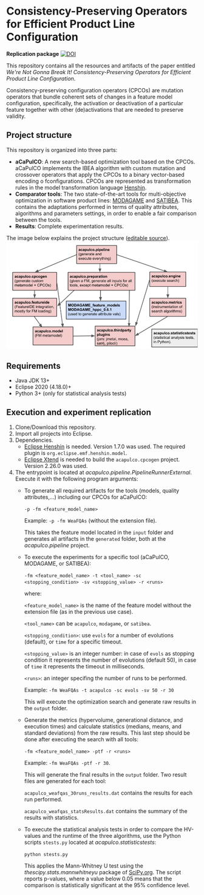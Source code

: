 # Consistency-Preserving Operators for Efficient Product Line Configuration

**Replication package**  [![DOI](https://zenodo.org/badge/306005002.svg)](https://zenodo.org/badge/latestdoi/306005002)

This repository contains all the resources and artifacts of the paper entitled *We're Not Gonna Break It! Consistency-Preserving Operators for Efficient Product Line Configuration*.

Consistency-preserving configuration operators (CPCOs) are mutation  operators  that  bundle  coherent  sets of  changes in a feature model configuration,  specifically,  the  activation  or  deactivation  of  a particular feature together with other (de)activations that are needed to preserve validity.


## Project structure
This repository is organized into three parts:
- **aCaPulCO**: A  new  search-based optimization tool  based  on  the CPCOs. aCaPulCO implements the IBEA algorithm with custom mutation and crossover operators that apply the CPCOs to a binary vector-based encoding o fconfigurations. CPCOs are represented as transformation rules in the model transformation language [Henshin](https://www.eclipse.org/henshin/).
- **Comparator tools**: The two state-of-the-art tools for multi-objective optimization in software product lines: [MODAGAME](http://caosd.lcc.uma.es/famware/tools/) and [SATIBEA](https://research.henard.net/SPL/ICSE_2015/). This contains the adaptations performed in terms of quality attributes, algorithms and parameters settings, in order to enable a fair comparison between the tools.
- **Results**: Complete experimentation results.

The image below explains the project structure ([editable source](https://docs.google.com/presentation/d/1zrxTfQnYK6VBkblaSKF1hr0gAGKRlGz8-E12-qcwU3g/edit#slide=id.p)).
<img src="acapulco_structure.png" alt="drawing" width="800"/>

## Requirements
- Java JDK 13+
- Eclipse 2020 (4.18.0)+
- Python 3+ (only for statistical analysis tests)

## Execution and experiment replication
1. Clone/Download this repository.
2. Import all projects into Eclipse.
3. Dependencies.
    - [Eclipse Henshin](https://www.eclipse.org/henshin/) is needed. Version 1.7.0 was used. The required plugin is `org.eclipse.emf.henshin.model`.
    - [Eclipse Xtend](https://www.eclipse.org/xtend) is needed to build the `acapulco.cpcogen` project. Version 2.26.0 was used.
4. The entrypoint is located at *acapulco.pipeline.PipelineRunnerExternal*. Execute it with the following program arguments:
    - To generate all required artifacts for the tools (models, quality attributes,...) including our CPCOs for aCaPulCO:

        `-p -fm <feature_model_name>`

        Example: `-p -fm WeaFQAs` (without the extension file).

        This takes the feature model located in the `input` folder and generates all artifacts in the `generated` folder, both at the *acapulco.pipeline* project.
    
    - To execute the experiments for a specific tool (aCaPulCO, MODAGAME, or SATIBEA):

        `-fm <feature_model_name> -t <tool_name> -sc <stopping_condition> -sv <stopping_value> -r <runs>`

        where:

        `<feature_model_name>` is the name of the feature model without the extension file (as in the previous use case).

        `<tool_name>` can be `acapulco`, `modagame`, or `satibea`.

        `<stopping_condition>`: use `evols` for a number of evolutions (default), or `time` for a specific timeout.

        `<stopping_value>` is an integer number: in case of `evols` as stopping condition it represents the number of evolutions (default 50), in case of `time` it represents the timeout in milliseconds.

        `<runs>`: an integer specifing the number of runs to be performed.

        Example: `-fm WeaFQAs -t acapulco -sc evols -sv 50 -r 30`

        This will execute the optimization search and generate raw results in the `output` folder.

    - Generate the metrics (hypervolume, generational distance, and execution times) and calculate statistics (medians, means, and standard deviations) from the raw results. This last step should be done after executing the search with all tools: 
       
        `-fm <feature_model_name> -ptf -r <runs>`

        Example: `-fm WeaFQAs -ptf -r 30`.
        
        This will generate the final results in the `output` folder. Two result files are generated for each tool:

        `acapulco_weafqas_30runs_results.dat` contains the results for each run performed.

        `acapulco_weafqas_statsResults.dat` contains the summary of the results with statistics.
        
    - To execute the statistical analysis tests in order to compare the HV-values and the runtime of the three algorithms, use the Python scripts `stests.py` located at *acapulco.statisticstests*:
  
        `python stests.py`

        This applies the Mann-Whitney  U  test using the *thescipy.stats.mannwhitneyu* package of [SciPy.org](https://www.scipy.org/). The script reports p-values,  where  a  value  below  0.05  means  that  the comparison is statistically significant at the 95% confidence level.
